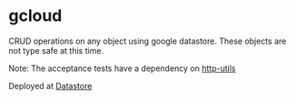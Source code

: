 # gcloud
CRUD operations on any object using google datastore. These objects are not type safe at this time.

Note: The acceptance tests have a dependency on [http-utils](https://github.com/trevorism/http-utils)

Deployed at [Datastore](datastore.trevorism.com)

